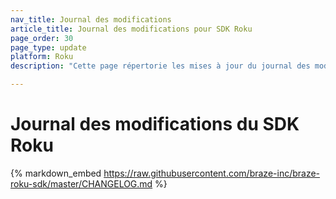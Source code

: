 ```yaml
---
nav_title: Journal des modifications
article_title: Journal des modifications pour SDK Roku
page_order: 30
page_type: update
platform: Roku
description: "Cette page répertorie les mises à jour du journal des modifications du SDK Braze Roku."

---
```


# Journal des modifications du SDK Roku

{% markdown_embed https://raw.githubusercontent.com/braze-inc/braze-roku-sdk/master/CHANGELOG.md %}
